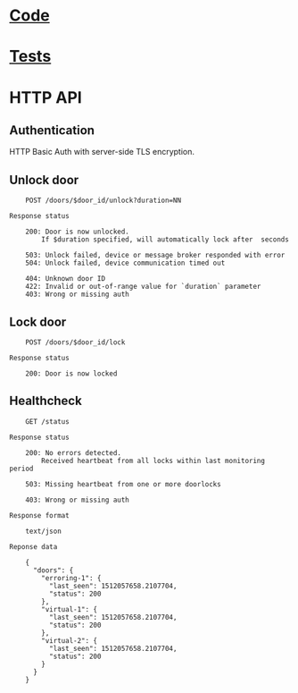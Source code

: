 
# [Code](./gateway.py)

# [Tests](./gateway/test_gateway.py)

# HTTP API

## Authentication

HTTP Basic Auth with server-side TLS encryption.

## Unlock door

```
    POST /doors/$door_id/unlock?duration=NN

Response status

    200: Door is now unlocked.
        If $duration specified, will automatically lock after  seconds

    503: Unlock failed, device or message broker responded with error
    504: Unlock failed, device communication timed out

    404: Unknown door ID
    422: Invalid or out-of-range value for `duration` parameter
    403: Wrong or missing auth
```

## Lock door

```
    POST /doors/$door_id/lock

Response status

    200: Door is now locked

```


## Healthcheck

```
    GET /status

Response status

    200: No errors detected.
        Received heartbeat from all locks within last monitoring period

    503: Missing heartbeat from one or more doorlocks

    403: Wrong or missing auth

Response format

    text/json

Reponse data

    {
      "doors": {
        "erroring-1": {
          "last_seen": 1512057658.2107704,
          "status": 200
        },
        "virtual-1": {
          "last_seen": 1512057658.2107704,
          "status": 200
        },
        "virtual-2": {
          "last_seen": 1512057658.2107704,
          "status": 200
        }
      }
    }
```




